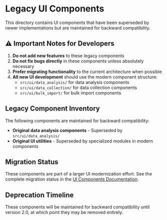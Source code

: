 # Legacy UI Components

This directory contains UI components that have been superseded by newer implementations but are maintained for backward compatibility.

## ⚠️ Important Notes for Developers

1. **Do not add new features** to these legacy components
2. **Do not fix bugs directly** in these components unless absolutely necessary
3. **Prefer migrating functionality** to the current architecture when possible
4. **All new UI development** should use the modern component structure:
   - `src/ui/data_analysis/` for data analysis components
   - `src/ui/data_collection/` for data collection components
   - `src/ui/bulk_import/` for bulk import components

## Legacy Component Inventory

The following components are maintained for backward compatibility:

- **Original data analysis components** - Superseded by `src/ui/data_analysis/`
- **Original UI utilities** - Superseded by specialized modules in modern components

## Migration Status

These components are part of a larger UI modernization effort. See the complete migration status in the [UI Components Documentation](../../../documentation/reference/ui_components.md).

## Deprecation Timeline

These components will be maintained for backward compatibility until version 2.0, at which point they may be removed entirely. 